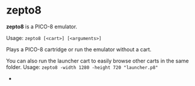# zepto8

**zepto8** is a PICO-8 emulator.

Usage: `zepto8 [<cart>] [<arguments>]`

Plays a PICO-8 cartridge or run the emulator without a cart.

You can also run the launcher cart to easily browse other carts in the same folder.
Usage: `zepto8 -width 1280 -height 720 "launcher.p8"`

-
